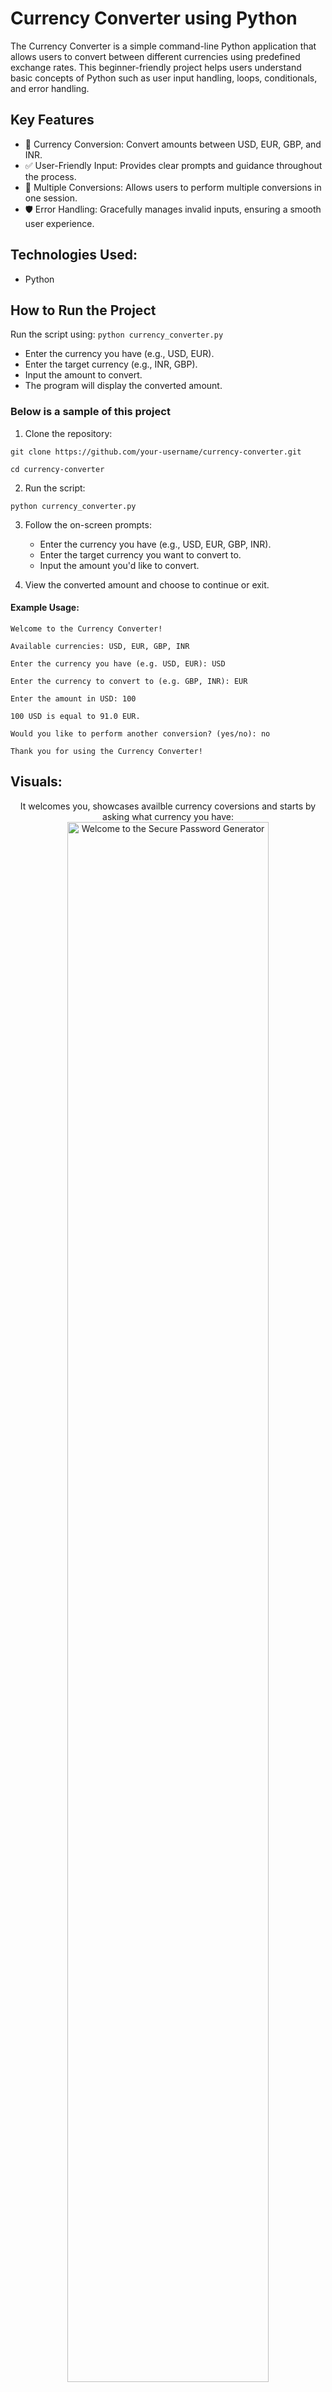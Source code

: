 # Currency Converter using Python

The Currency Converter is a simple command-line Python application that allows users to convert between different currencies using predefined exchange rates. This beginner-friendly project helps users understand basic concepts of Python such as user input handling, loops, conditionals, and error handling.

<h2>Key Features</h2>

- 💱 Currency Conversion: Convert amounts between USD, EUR, GBP, and INR.
- ✅ User-Friendly Input: Provides clear prompts and guidance throughout the process.
- 🔄 Multiple Conversions: Allows users to perform multiple conversions in one session.
- 🛡️ Error Handling: Gracefully manages invalid inputs, ensuring a smooth user experience.

<h2>Technologies Used:</h2>

- Python

<h2>How to Run the Project</h2>

Run the script using: ```python currency_converter.py```

- Enter the currency you have (e.g., USD, EUR).
- Enter the target currency (e.g., INR, GBP).
- Input the amount to convert.
- The program will display the converted amount.

<h3>Below is a sample of this project</h3>

1. Clone the repository:

```git clone https://github.com/your-username/currency-converter.git```

```cd currency-converter```

2. Run the script:

```python currency_converter.py```

3. Follow the on-screen prompts:
    - Enter the currency you have (e.g., USD, EUR, GBP, INR).
    - Enter the target currency you want to convert to.
    - Input the amount you'd like to convert.

4. View the converted amount and choose to continue or exit.

<h4>Example Usage:</h4>

```Welcome to the Currency Converter!```

```Available currencies: USD, EUR, GBP, INR```

```Enter the currency you have (e.g. USD, EUR): USD```

```Enter the currency to convert to (e.g. GBP, INR): EUR```

```Enter the amount in USD: 100```

```100 USD is equal to 91.0 EUR.```

```Would you like to perform another conversion? (yes/no): no```

```Thank you for using the Currency Converter!```

<h2>Visuals:</h2>

<p align="center">
It welcomes you, showcases availble currency coversions and starts by asking what currency you have: <br/>
<img src="https://imgur.com/mBIPndW.png" height="80%" width="80%" alt="Welcome to the Secure Password Generator"/>
<br />
<br />
It asks what currency you want to convert: <br/>
<img src="https://imgur.com/z6lGuko.png" height="80%" width="80%" alt="Welcome to the Secure Password Generator"/>
<br />
<br />
It asks what currency you want to convert to: <br/>
<img src="https://imgur.com/G1tE2Ew.png" height="80%" width="80%" alt="Welcome to the Secure Password Generator"/>
<br />
<br />
It asks amount currency you to convert: <br/>
<img src="https://imgur.com/bajHcs5.png" height="80%" width="80%" alt="Welcome to the Secure Password Generator"/>
<br />
<br />
It provides the converted amount and asks if you would like to do another conversion: <br/>
<img src="https://imgur.com/UpSbUxq.png" height="80%" width="80%" alt="Welcome to the Secure Password Generator"/>

<h2></h2>
<p align="center">
  <a href="https://github.com/rlangc"><b>Return to Home</b></a>
